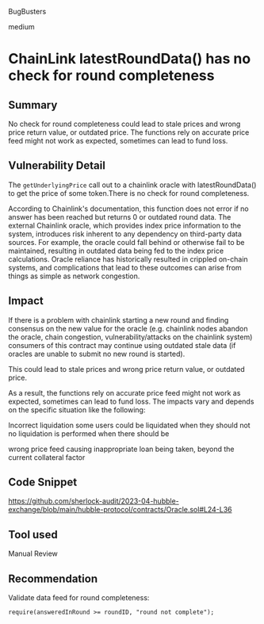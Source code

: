 BugBusters

medium

# ChainLink latestRoundData() has no check for round completeness

## Summary
No check for round completeness could lead to stale prices and wrong price return value, or outdated price. The functions rely on accurate price feed might not work as expected, sometimes can lead to fund loss.

## Vulnerability Detail
The `getUnderlyingPrice` call out to a chainlink oracle with latestRoundData() to get the price of some token.There is no check for round completeness.

According to Chainlink's documentation, this function does not error if no answer has been reached but returns 0 or outdated round data. The external Chainlink oracle, which provides index price information to the system, introduces risk inherent to any dependency on third-party data sources. For example, the oracle could fall behind or otherwise fail to be maintained, resulting in outdated data being fed to the index price calculations. Oracle reliance has historically resulted in crippled on-chain systems, and complications that lead to these outcomes can arise from things as simple as network congestion.

## Impact
If there is a problem with chainlink starting a new round and finding consensus on the new value for the oracle (e.g. chainlink nodes abandon the oracle, chain congestion, vulnerability/attacks on the chainlink system) consumers of this contract may continue using outdated stale data (if oracles are unable to submit no new round is started).

This could lead to stale prices and wrong price return value, or outdated price.

As a result, the functions rely on accurate price feed might not work as expected, sometimes can lead to fund loss. The impacts vary and depends on the specific situation like the following:

Incorrect liquidation
some users could be liquidated when they should not
no liquidation is performed when there should be

wrong price feed
causing inappropriate loan being taken, beyond the current collateral factor

## Code Snippet
https://github.com/sherlock-audit/2023-04-hubble-exchange/blob/main/hubble-protocol/contracts/Oracle.sol#L24-L36

## Tool used

Manual Review

## Recommendation
Validate data feed for round completeness:

```solidity
require(answeredInRound >= roundID, "round not complete");
```